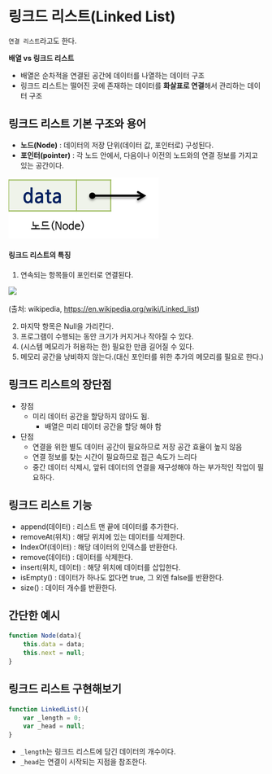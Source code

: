 # 링크드 리스트(Linked List)

`연결 리스트`라고도 한다.

**배열 vs 링크드 리스트**

- 배열은 순차적을 연결된 공간에 데이터를 나열하는 데이터 구조
- 링크드 리스트는 떨어진 곳에 존재하는 데이터를 **화살표로 연결**해서 관리하는 데이터 구조



## 링크드 리스트 기본 구조와 용어

- **노드(Node)** : 데이터의 저장 단위(데이터 값, 포인터로) 구성된다.
- **포인터(pointer)** : 각 노드 안에서, 다음이나 이전의 노드와의 연결 정보를 가지고 있는 공간이다.

![node.png](https://github.com/cjy0019/Data_Structure/blob/master/images/node.png?raw=true)

#### 링크드 리스트의 특징

1. 연속되는 항목들이 포인터로 연결된다.

<img src="https://www.fun-coding.org/00_Images/linkedlist.png" />

(출처: wikipedia, https://en.wikipedia.org/wiki/Linked_list)

2. 마지막 항목은 Null을 가리킨다.
3. 프로그램이 수행되는 동안 크기가 커지거나 작아질 수 있다.
4. (시스템 메모리가 허용하는 한) 필요한 만큼 길어질 수 있다.
5. 메모리 공간을 낭비하지 않는다.(대신 포인터를 위한 추가의 메모리를 필요로 한다.)



## 링크드 리스트의 장단점

- 장점
  - 미리 데이터 공간을 할당하지 않아도 됨.
    - 배열은 미리 데이터 공간을 할당 해야 함
- 단점
  - 연결을 위한 별도 데이터 공간이 필요하므로 저장 공간 효율이 높지 않음
  - 연결 정보를 찾는 시간이 필요하므로 접근 속도가 느리다
  - 중간 데이터 삭제시, 앞뒤 데이터의 연결을 재구성해야 하는 부가적인 작업이 필요하다.



## 링크드 리스트 기능

- append(데이터) : 리스트 맨 끝에 데이터를 추가한다.
- removeAt(위치) : 해당 위치에 있는 데이터를 삭제한다.
- IndexOf(데이터) : 해당 데이터의 인덱스를 반환한다.
- remove(데이터) : 데이터를 삭제한다.
- insert(위치, 데이터) : 해당 위치에 데이터를 삽입한다.
- isEmpty() : 데이터가 하나도 없다면 true, 그 외엔 false를 반환한다.
- size() : 데이터 개수를 반환한다.



## 간단한 예시

```javascript
function Node(data){
    this.data = data;
    this.next = null;
}
```



## 링크드 리스트 구현해보기

```javascript
function LinkedList(){
    var _length = 0;
    var _head = null;
}
```

- `_length`는 링크드 리스트에 담긴 데이터의 개수이다.
- `_head`는 연결이 시작되는 지점을 참조한다.